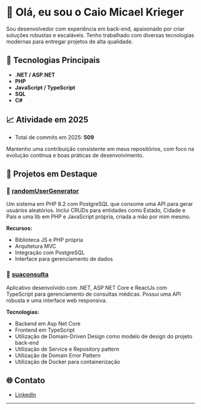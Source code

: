 # 👋 Olá, eu sou o Caio Micael Krieger

Sou desenvolvedor com experiência em back-end, apaixonado por criar soluções robustas e escaláveis. Tenho trabalhado com diversas tecnologias modernas para entregar projetos de alta qualidade.

## 🚀 Tecnologias Principais

- **.NET / ASP.NET**
- **PHP**
- **JavaScript / TypeScript**
- **SQL**
- **C#**

## 📈 Atividade em 2025

- Total de commits em 2025: **509**

Mantenho uma contribuição consistente em meus repositórios, com foco na evolução contínua e boas práticas de desenvolvimento.

## 🧩 Projetos em Destaque

### 🔹 [randomUserGenerator](https://github.com/CaioMicael/randomUserGenerator)

Um sistema em PHP 8.2 com PostgreSQL que consome uma API para gerar usuários aleatórios. Inclui CRUDs para entidades como Estado, Cidade e País e uma lib em PHP e JavaScript própria, criada a mão por mim mesmo.

**Recursos:**

- Biblioteca JS e PHP própria
- Arquitetura MVC
- Integração com PostgreSQL
- Interface para gerenciamento de dados

### 🔹 [suaconsulta](https://github.com/CaioMicael/suaconsulta)

Aplicativo desenvolvido com .NET, ASP NET Core e ReactJs com TypeScript para gerenciamento de consultas médicas. Possui uma API robusta e uma interface web responsiva.

**Tecnologias:**

- Backend em Asp Net Core
- Frontend em TypeScript
- Utilização de Domain-Driven Design como modelo de design do projeto back-end
- Utilização de Service e Repository pattern
- Utilização de Domain Error Pattern
- Utilização de Docker para containerização

## 🌐 Contato

- [LinkedIn](https://www.linkedin.com/in/caio-micael-krieger-75b72020a/)

---

